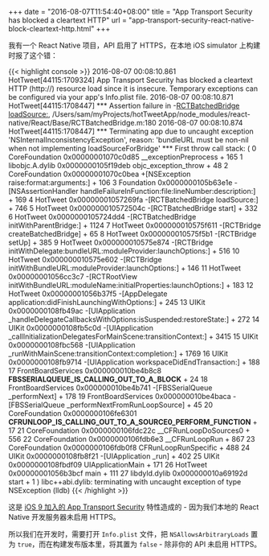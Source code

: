 +++
date = "2016-08-07T11:54:40+08:00"
title = "App Transport Security has blocked a cleartext HTTP"
url = "app-transport-security-react-native-block-cleartext-http.html"
+++

我有一个 React Native 项目，API 启用了 HTTPS，在本地 iOS simulator 上构建时报了这个错：

{{< highlight console >}}
2016-08-07 00:08:10.861 HotTweet[44115:1709324] App Transport Security has blocked a cleartext HTTP (http://) resource load since it is insecure. Temporary exceptions can be configured via your app's Info.plist file.
2016-08-07 00:08:10.871 HotTweet[44115:1708447] *** Assertion failure in -[RCTBatchedBridge loadSource:](), /Users/sam/myProjects/hotTweetApp/node_modules/react-native/React/Base/RCTBatchedBridge.m:180
2016-08-07 00:08:10.874 HotTweet[44115:1708447] *** Terminating app due to uncaught exception 'NSInternalInconsistencyException', reason: 'bundleURL must be non-nil when not implementing loadSourceForBridge'
*** First throw call stack:
(
	0   CoreFoundation                      0x00000001070c0d85 __exceptionPreprocess + 165
	1   libobjc.A.dylib                     0x0000000105f19deb objc_exception_throw + 48
	2   CoreFoundation                      0x00000001070c0bea +[NSException raise:format:arguments:] + 106
	3   Foundation                          0x0000000105b63e1e -[NSAssertionHandler handleFailureInFunction:file:lineNumber:description:] + 169
	4   HotTweet                            0x00000001057269fa -[RCTBatchedBridge loadSource:] + 746
	5   HotTweet                            0x000000010572504c -[RCTBatchedBridge start] + 332
	6   HotTweet                            0x0000000105724dd4 -[RCTBatchedBridge initWithParentBridge:] + 1124
	7   HotTweet                            0x000000010575f611 -[RCTBridge createBatchedBridge] + 65
	8   HotTweet                            0x000000010575f5b1 -[RCTBridge setUp] + 385
	9   HotTweet                            0x000000010575e874 -[RCTBridge initWithDelegate:bundleURL:moduleProvider:launchOptions:] + 516
	10  HotTweet                            0x000000010575e602 -[RCTBridge initWithBundleURL:moduleProvider:launchOptions:] + 146
	11  HotTweet                            0x00000001056cc3c7 -[RCTRootView initWithBundleURL:moduleName:initialProperties:launchOptions:] + 183
	12  HotTweet                            0x00000001056b37f5 -[AppDelegate application:didFinishLaunchingWithOptions:] + 245
	13  UIKit                               0x0000000108fb49ac -[UIApplication _handleDelegateCallbacksWithOptions:isSuspended:restoreState:] + 272
	14  UIKit                               0x0000000108fb5c0d -[UIApplication _callInitializationDelegatesForMainScene:transitionContext:] + 3415
	15  UIKit                               0x0000000108fbc568 -[UIApplication _runWithMainScene:transitionContext:completion:] + 1769
	16  UIKit                               0x0000000108fb9714 -[UIApplication workspaceDidEndTransaction:] + 188
	17  FrontBoardServices                  0x000000010be4b8c8 __FBSSERIALQUEUE_IS_CALLING_OUT_TO_A_BLOCK__ + 24
	18  FrontBoardServices                  0x000000010be4b741 -[FBSSerialQueue _performNext] + 178
	19  FrontBoardServices                  0x000000010be4baca -[FBSSerialQueue _performNextFromRunLoopSource] + 45
	20  CoreFoundation                      0x0000000106fe6301 __CFRUNLOOP_IS_CALLING_OUT_TO_A_SOURCE0_PERFORM_FUNCTION__ + 17
	21  CoreFoundation                      0x0000000106fdc22c __CFRunLoopDoSources0 + 556
	22  CoreFoundation                      0x0000000106fdb6e3 __CFRunLoopRun + 867
	23  CoreFoundation                      0x0000000106fdb0f8 CFRunLoopRunSpecific + 488
	24  UIKit                               0x0000000108fb8f21 -[UIApplication _run] + 402
	25  UIKit                               0x0000000108fbdf09 UIApplicationMain + 171
	26  HotTweet                            0x00000001056b3bcf main + 111
	27  libdyld.dylib                       0x000000010a69192d start + 1
)
libc++abi.dylib: terminating with uncaught exception of type NSException
(lldb) 
{{< /highlight >}}

这是 [iOS 9 加入的 App Transport Security](https://developer.apple.com/library/ios/releasenotes/General/WhatsNewIniOS/Articles/iOS9.html#//apple_ref/doc/uid/TP40016198-SW14) 特性造成的 - 因为我们本地的 React Native 开发服务器未启用 HTTPS。

所以我们在开发时，需要打开 `Info.plist` 文件，把 `NSAllowsArbitraryLoads` 置为 `true`，而在构建发布版本里，将其置为 `false` - 除非你的 API 未启用 HTTPS。